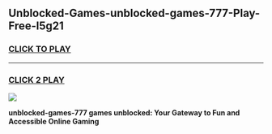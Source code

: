 
## Unblocked-Games-unblocked-games-777-Play-Free-l5g21
<h3>
<a href="https://premium76.site?title=unblocked-games-777&ref=18A1">CLICK TO PLAY</a></h3>
<hr>

<h3>
<a href="https://premium76.site?title=unblocked-games-777&ref=18A1">CLICK 2 PLAY</a>
  
</h3>

<a href="https://premium76.site?title=unblocked-games-777&ref=18A1"><img src="https://clearcache.store/games.png"></a>


**unblocked-games-777 games unblocked: Your Gateway to Fun and Accessible Online Gaming**
